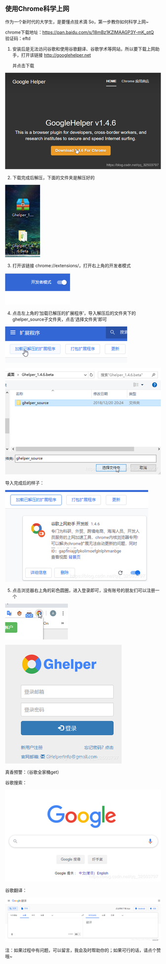 ## 使用Chrome科学上网

作为一个新时代的大学生，是要懂点技术滴
So，第一步教你如何科学上网~

chrome下载地址：https://pan.baidu.com/s/18mBz1KZlMAAGP3Y-mK_ptQ  
验证码：eftd

1. 安装后是无法访问谷歌和使用谷歌翻译、谷歌学术等网站，所以要下载上网助手，打开该链接 http://googlehelper.net

   并点击下载

![avatar](https://github.com/Alvin-Leee/baiduwp/blob/master/pictures/ChromeWP/1.png)

2. 下载完成后解压，下面的文件夹是解压好的

![avatar](https://github.com/Alvin-Leee/baiduwp/blob/master/pictures/ChromeWP/2.png)

3. 打开该链接 chrome://extensions/，打开右上角的开发者模式

![avatar](https://github.com/Alvin-Leee/baiduwp/blob/master/pictures/ChromeWP/3.png)

4. 点击左上角的‘加载已解压的扩展程序’，导入解压后的文件夹下的ghelper_source子文件夹，点击‘选择文件夹’即可

![avatar](https://github.com/Alvin-Leee/baiduwp/blob/master/pictures/ChromeWP/4-1.png)

![avatar](https://github.com/Alvin-Leee/baiduwp/blob/master/pictures/ChromeWP/4-2.png)

导入完成后的样子：

![avatar](https://github.com/Alvin-Leee/baiduwp/blob/master/pictures/ChromeWP/4-3.png)

5. 点击浏览器右上角的彩色圆圈，进入登录即可，没有账号的朋友们可以注册一个

![avatar](https://github.com/Alvin-Leee/baiduwp/blob/master/pictures/ChromeWP/5-1.png)

![avatar](https://github.com/Alvin-Leee/baiduwp/blob/master/pictures/ChromeWP/5-2.png)



真香预警：（谷歌全家桶get）

谷歌搜索：

![avatar](https://github.com/Alvin-Leee/baiduwp/blob/master/pictures/ChromeWP/6-1.png)

谷歌翻译：

![avatar](https://github.com/Alvin-Leee/baiduwp/blob/master/pictures/ChromeWP/6-2.png)

注：如果过程中有问题，可以留言，我会及时帮助你的；如果可行的话，请点个赞哦~